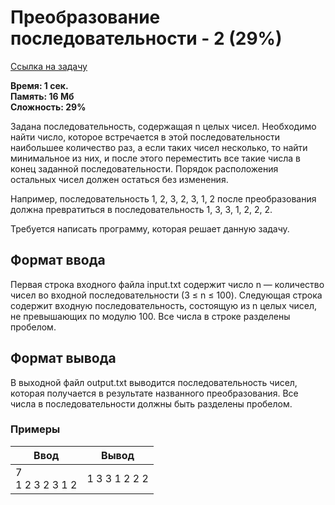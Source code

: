 <h1 class="title">Преобразование последовательности - 2 (29%)</h1>
<p><a href="https://acmp.ru/index.asp?main=task&id_task=326" target="_blank">Ссылка на задачу</a></p>
<p><b>Время: 1 сек.<br>Память: 16 Мб<br>Сложность: 29%</b></p>
<p>Задана последовательность, содержащая n целых чисел. Необходимо найти число, которое встречается в этой последовательности наибольшее количество раз, а если таких чисел несколько, то найти минимальное из них, и после этого переместить все такие числа в конец заданной последовательности. Порядок расположения остальных чисел должен остаться без изменения.</p>
<p>Например, последовательность 1, 2, 3, 2, 3, 1, 2 после преобразования должна превратиться в последовательность 1, 3, 3, 1, 2, 2, 2.</p>
<p>Требуется написать программу, которая решает данную задачу.</p>
<h2>Формат ввода</h2>
<p>Первая строка входного файла input.txt содержит число n — количество чисел во входной последовательности (3 ≤ n ≤ 100). Следующая строка содержит входную последовательность, состоящую из n целых чисел, не превышающих по модулю 100. Все числа в строке разделены пробелом.</p>
<h2>Формат вывода</h2>
<p>В выходной файл output.txt выводится последовательность чисел, которая получается в результате названного преобразования. Все числа в последовательности должны быть разделены пробелом.</p>
<h3>Примеры</h3>
<table class="sample-tests">
  <thead>
     <tr>
        <th>Ввод</th>
        <th>Вывод</th>
     </tr>
  </thead>
  <tbody>
     <tr>
        <td>7<br>
            1 2 3 2 3 1 2</td>
        <td>1 3 3 1 2 2 2</td>
     </tr>
  </tbody>
</table>